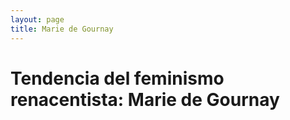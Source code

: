```yaml
---
layout: page
title: Marie de Gournay
---
```


# Tendencia del feminismo renacentista: Marie de Gournay
